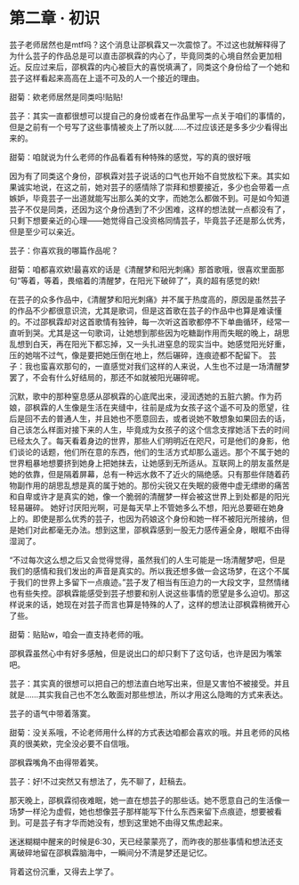 # 第二章 · 初识
芸子老师居然也是mtf吗？这个消息让邵枫霖又一次震惊了。不过这也就解释得了为什么芸子的作品总是可以直击邵枫霖的内心了，毕竟同类的心境自然会更加相近。反应过来后，邵枫霖的内心被巨大的喜悦填满了，同类这个身份给了一个她和芸子这样看起来高高在上遥不可及的人一个接近的理由。

甜菊：欸老师居然是同类吗!贴贴!

芸子：其实一直都很想可以提自己的身份或者在作品里写一点关于咱们的事情的，但是之前有一个号写了这些事情被炎上了所以就……不过应该还是多多少少看得出来的。

甜菊：咱就说为什么老师的作品看着有种特殊的感觉，写的真的很好哦

因为有了同类这个身份，邵枫霖对芸子说话的口气也开始不自觉放松下来。其实如果诚实地说，在这之前，她对芸子的感情除了崇拜和想要接近，多少也会带着一点嫉妒，毕竟芸子一出道就能写出那么美的文字，而她怎么都做不到。可是如今知道芸子不仅是同类，还因为这个身份遇到了不少困难，这样的想法就一点都没有了，只剩下想要亲近的心理——她觉得自己没资格同情芸子，毕竟芸子还是那么优秀，但是至少可以亲近。

芸子：你喜欢我的哪篇作品呢？

甜菊：咱都喜欢欸!最喜欢的话是《清醒梦和阳光刺痛》那首歌哦，很喜欢里面那句“等着，等着，畏缩着的清醒梦，在阳光下破碎了”，真的超有感觉的欸!

在芸子的众多作品中，《清醒梦和阳光刺痛》并不属于热度高的，原因是虽然芸子的作品不少都很意识流，尤其是歌词，但是这首歌在芸子的作品中也算是难读懂的。不过邵枫霖却对这首歌情有独钟，每一次听这首歌都停不下单曲循环，经常一直听到哭。尤其是这一句歌词，让她想到那些因为吃糖副作用而失眠的晚上，胡思乱想到白天，再在阳光下都忘掉，又一头扎进窒息的现实当中。她感觉阳光好重，压的她喘不过气，像是要把她压倒在地上，然后碾碎，连痕迹都不配留下。
芸子：我也蛮喜欢那句的，一直感觉对我们这样的人来说，人生也不过是一场清醒梦罢了，不会有什么好结局的，那还不如就被阳光碾碎呢。

沉默，歌中的那种窒息感从邵枫霖的心底爬出来，浸润透她的五脏六腑。作为药娘，邵枫霖的人生像是生活在夹缝中，往前是成为女孩子这个遥不可及的愿望，往后是回不去的普通人生，并且她也不愿意回去，或者说她不敢想象如果回去的话，自己该怎么样面对接下来的人生，毕竟成为女孩子的这个信念支撑她活下去的时间已经太久了。每天看着身边的世界，那些人们明明近在咫尺，可是他们的身影，他们谈论的话题，他们所在意的东西，他们的生活方式却那么遥远。那个不属于她的世界粗暴地想要挤到她身上把她抹去，让她感到无所适从。互联网上的朋友虽然是她的依靠，但是隔着屏幕，总有一种远水救不了近火的隔绝感。只有那些伴随着药物副作用的胡思乱想是真的属于她的。那份尖锐又在失眠的疲倦中虚无缥缈的痛苦和自卑或许才是真实的她，像一个脆弱的清醒梦一样会被这世界上到处都是的阳光轻易碾碎。
她好讨厌阳光啊，可是每天早上不管她多么不想，阳光总要砸在她身上的。即使是那么优秀的芸子，也因为药娘这个身份和她一样不被阳光所接纳，但是她们对此都毫无办法。想到这里，邵枫霖感到一股无力感传遍全身，眼眶不由得湿润了。

“不过每次这么想之后又会觉得觉得，虽然我们的人生可能是一场清醒梦吧，但是我们的感情和我们发出的声音是真实的。所以我还想多做一会这场梦，在这个不属于我们的世界上多留下一点痕迹。”芸子发了相当有压迫力的一大段文字，显然情绪也有些失控。邵枫霖能感受到芸子想要和别人说这些事情的愿望是多么迫切。那这样说来的话，她现在对芸子而言也算是特殊的人了，这样的想法让邵枫霖稍微开心了些。

甜菊：贴贴w，咱会一直支持老师的哦。

邵枫霖虽然心中有好多感触，但是说出口的却只剩下了这句话，也许是因为嘴笨吧。

芸子：其实真的很想可以把自己的想法直白地写出来，但是又害怕不被接受。并且就是……其实我自己也不怎么敢面对那些想法，所以才用这么隐晦的方式来表达。

芸子的语气中带着落寞。

甜菊：没关系哦，不论老师用什么样的方式表达咱都会喜欢的哦。并且老师的风格真的很美欸，完全没必要不自信哦。

邵枫霖嘴角不由得带着笑。

芸子：好!不过突然又有想法了，先不聊了，赶稿去。

那天晚上，邵枫霖彻夜难眠，她一直在想芸子的那些话。她不愿意自己的生活像一场梦一样沦为虚假，她也想像芸子那样能写下什么东西来留下点痕迹，想要被看到。可是芸子有才华而她没有，想到这里她不由得又焦虑起来。

迷迷糊糊中醒来的时候是6:30，天已经蒙蒙亮了，而昨夜的那些事情和想法还支离破碎地留在邵枫霖脑海中，一瞬间分不清是梦还是记忆。

背着这份沉重，又得去上学了。

